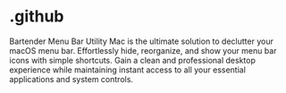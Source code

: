 # .github
Bartender Menu Bar Utility Mac is the ultimate solution to declutter your macOS menu bar. Effortlessly hide, reorganize, and show your menu bar icons with simple shortcuts. Gain a clean and professional desktop experience while maintaining instant access to all your essential applications and system controls.
